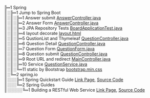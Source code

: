 ╠═1 Spring  
║░╠═1 Jump to Spring Boot  
║░║░╠═1 Answer submit [AnswerController.java](01_Spring_Boot/01_workspace/board/src/main/java/com/mysite/board/controller/AnswerController.java)  
║░║░╠═2 Answer Form [AnswerController.java](01_Spring_Boot/01_workspace/board/src/main/java/com/mysite/board/controller/AnswerController.java)  
║░║░╠═3 JPA Repository Tests [BoardApplicationTest.java](01_Spring_Boot/01_workspace/board/src/test/java/com/mysite/board/BoardApplicationTests.java)  
║░║░╠═4 layout decorate [layout.html](01_Spring_Boot/01_workspace/board/src/main/resources/templates/layout.html)  
║░║░╠═5 QustionList and Thymeleaf [QuestionController.java](01_Spring_Boot/01_workspace/board/src/main/java/com/mysite/board/controller/QuestionController.java)  
║░║░╠═6 Question Detail [QuestionController.java](01_Spring_Boot/01_workspace/board/src/main/java/com/mysite/board/controller/QuestionController.java)  
║░║░╠═7 Question Form [QuestionForm.java](01_Spring_Boot/01_workspace/board/src/main/java/com/mysite/board/form/QuestionForm.java)  
║░║░╠═8 Question submit [QuestionController.java](01_Spring_Boot/01_workspace/board/src/main/java/com/mysite/board/controller/QuestionController.java)  
║░║░╠═9 Root URL and redirect [MainController.java](01_Spring_Boot/01_workspace/board/src/main/java/com/mysite/board/controller/MainController.java)  
║░║░╠═10 Service [QuestionService.java](01_Spring_Boot/01_workspace/board/src/main/java/com/mysite/board/service/QuestionService.java)  
║░║░╚═11 static by Bootstrap [bootstrap.min.css](01_Spring_Boot/01_workspace/board/src/main/resources/static/bootstrap.min.css)  
║░╚═2 spring.io  
║░░░╠═1 Spring Quickstart Guide [Link Page](https://spring.io/quickstart), [Source Code](01_Spring_Boot/01_workspace/demo/src/main/java/com/example/demo/DemoApplication.java)  
║░░░╚═2 Spring Guides  
║░░░░░╚═1 Building a RESTful Web Service [Link Page](https://spring.io/guides/gs/rest-service/), [Source Code](01_Spring_Boot/01_workspace/gs-rest-service/initial/src/main/java/com/example/restservice/GreetingController.java)  
